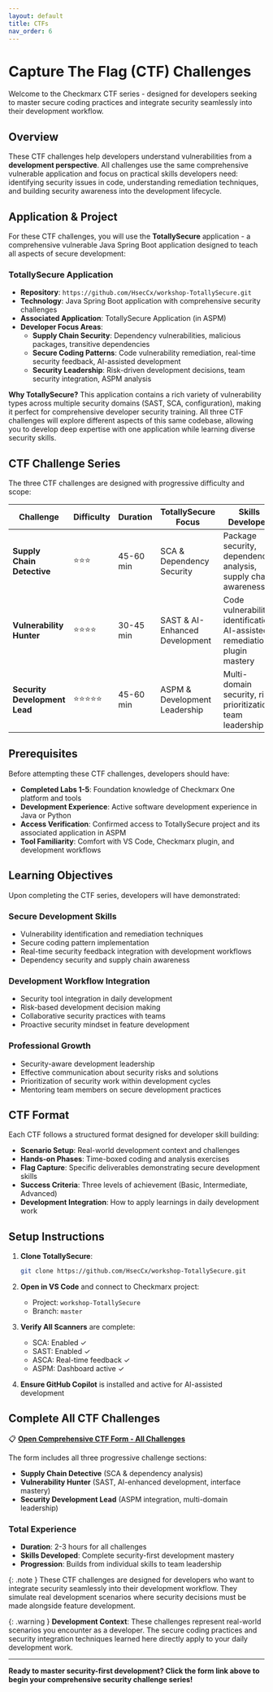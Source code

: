 ```yaml
---
layout: default
title: CTFs
nav_order: 6
---
```


# Capture The Flag (CTF) Challenges

Welcome to the Checkmarx CTF series - designed for developers seeking to master secure coding practices and integrate security seamlessly into their development workflow.

## Overview

These CTF challenges help developers understand vulnerabilities from a **development perspective**. All challenges use the same comprehensive vulnerable application and focus on practical skills developers need: identifying security issues in code, understanding remediation techniques, and building security awareness into the development lifecycle.

## Application & Project

For these CTF challenges, you will use the **TotallySecure** application - a comprehensive vulnerable Java Spring Boot application designed to teach all aspects of secure development:

### **TotallySecure Application**
- **Repository**: `https://github.com/HsecCx/workshop-TotallySecure.git` 
- **Technology**: Java Spring Boot application with comprehensive security challenges
- **Associated Application**: TotallySecure Application (in ASPM)
- **Developer Focus Areas**:
  - **Supply Chain Security**: Dependency vulnerabilities, malicious packages, transitive dependencies
  - **Secure Coding Patterns**: Code vulnerability remediation, real-time security feedback, AI-assisted development
  - **Security Leadership**: Risk-driven development decisions, team security integration, ASPM analysis

**Why TotallySecure?** This application contains a rich variety of vulnerability types across multiple security domains (SAST, SCA, configuration), making it perfect for comprehensive developer security training. All three CTF challenges will explore different aspects of this same codebase, allowing you to develop deep expertise with one application while learning diverse security skills.

## CTF Challenge Series

The three CTF challenges are designed with progressive difficulty and scope:

| Challenge | Difficulty | Duration | TotallySecure Focus | Skills Developed |
|-----------|------------|----------|-------------------|------------------|
| **Supply Chain Detective** | ⭐⭐⭐ | 45-60 min | SCA & Dependency Security | Package security, dependency analysis, supply chain awareness |
| **Vulnerability Hunter** | ⭐⭐⭐⭐ | 30-45 min | SAST & AI-Enhanced Development | Code vulnerability identification, AI-assisted remediation, plugin mastery |
| **Security Development Lead** | ⭐⭐⭐⭐⭐ | 45-60 min | ASPM & Development Leadership | Multi-domain security, risk prioritization, team leadership |

## Prerequisites

Before attempting these CTF challenges, developers should have:

- **Completed Labs 1-5**: Foundation knowledge of Checkmarx One platform and tools
- **Development Experience**: Active software development experience in Java or Python
- **Access Verification**: Confirmed access to TotallySecure project and its associated application in ASPM
- **Tool Familiarity**: Comfort with VS Code, Checkmarx plugin, and development workflows

## Learning Objectives

Upon completing the CTF series, developers will have demonstrated:

### **Secure Development Skills**
- Vulnerability identification and remediation techniques
- Secure coding pattern implementation
- Real-time security feedback integration with development workflows
- Dependency security and supply chain awareness

### **Development Workflow Integration**
- Security tool integration in daily development
- Risk-based development decision making
- Collaborative security practices with teams
- Proactive security mindset in feature development

### **Professional Growth**
- Security-aware development leadership
- Effective communication about security risks and solutions
- Prioritization of security work within development cycles
- Mentoring team members on secure development practices

## CTF Format

Each CTF follows a structured format designed for developer skill building:

- **Scenario Setup**: Real-world development context and challenges
- **Hands-on Phases**: Time-boxed coding and analysis exercises
- **Flag Capture**: Specific deliverables demonstrating secure development skills
- **Success Criteria**: Three levels of achievement (Basic, Intermediate, Advanced)
- **Development Integration**: How to apply learnings in daily development work

## Setup Instructions

1. **Clone TotallySecure**:
   ```bash
   git clone https://github.com/HsecCx/workshop-TotallySecure.git
   ```

2. **Open in VS Code** and connect to Checkmarx project:
   - Project: `workshop-TotallySecure`
   - Branch: `master`

3. **Verify All Scanners** are complete:
   - SCA: Enabled ✓
   - SAST: Enabled ✓  
   - ASCA: Real-time feedback ✓
   - ASPM: Dashboard active ✓

4. **Ensure GitHub Copilot** is installed and active for AI-assisted development

## Complete All CTF Challenges

📋 **[Open Comprehensive CTF Form - All Challenges](your-microsoft-forms-link)**

The form includes all three progressive challenge sections:
- **Supply Chain Detective** (SCA & dependency analysis)
- **Vulnerability Hunter** (SAST, AI-enhanced development, interface mastery)  
- **Security Development Lead** (ASPM integration, multi-domain leadership)

### **Total Experience**
- **Duration**: 2-3 hours for all challenges
- **Skills Developed**: Complete security-first development mastery
- **Progression**: Builds from individual skills to team leadership

{: .note }
These CTF challenges are designed for developers who want to integrate security seamlessly into their development workflow. They simulate real development scenarios where security decisions must be made alongside feature development.

{: .warning }
**Development Context**: These challenges represent real-world scenarios you encounter as a developer. The secure coding practices and security integration techniques learned here directly apply to your daily development work.

---

**Ready to master security-first development? Click the form link above to begin your comprehensive security challenge series!**
